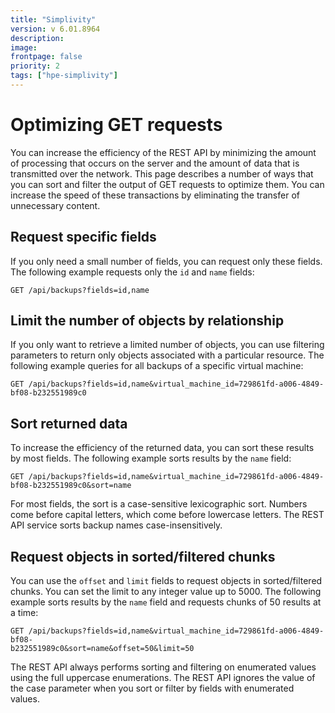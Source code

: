 ```yaml
---
title: "Simplivity"
version: v 6.01.8964
description:
image: 
frontpage: false
priority: 2
tags: ["hpe-simplivity"]
---
```


Optimizing GET requests
=======================

You can increase the efficiency of the REST API by minimizing the amount of processing that occurs on the server and the amount of data that is transmitted over the network. This page describes a number of ways that you can sort and filter the output of GET requests to optimize them. You can increase the speed of these transactions by eliminating the transfer of unnecessary content.

Request specific fields
-----------------------

If you only need a small number of fields, you can request only these fields. The following example requests only the `id` and `name` fields:

```
GET /api/backups?fields=id,name
```

Limit the number of objects by relationship
-------------------------------------------

If you only want to retrieve a limited number of objects, you can use filtering parameters to return only objects associated with a particular resource. The following example queries for all backups of a specific virtual machine:

```
GET /api/backups?fields=id,name&virtual_machine_id=729861fd-a006-4849-bf08-b232551989c0
```

Sort returned data
------------------

To increase the efficiency of the returned data, you can sort these results by most fields. The following example sorts results by the `name` field:

```
GET /api/backups?fields=id,name&virtual_machine_id=729861fd-a006-4849-bf08-b232551989c0&sort=name
```

For most fields, the sort is a case-sensitive lexicographic sort. Numbers come before capital letters, which come before lowercase letters. The REST API service sorts backup names case-insensitively.

Request objects in sorted/filtered chunks
-----------------------------------------

You can use the `offset` and `limit` fields to request objects in sorted/filtered chunks. You can set the limit to any integer value up to 5000. The following example sorts results by the `name` field and requests chunks of 50 results at a time:

```
GET /api/backups?fields=id,name&virtual_machine_id=729861fd-a006-4849-bf08-
b232551989c0&sort=name&offset=50&limit=50
```

The REST API always performs sorting and filtering on enumerated values using the full uppercase enumerations. The REST API ignores the value of the case parameter when you sort or filter by fields with enumerated values.
